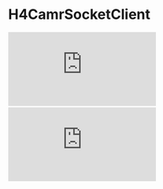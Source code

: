 # H4CamrSocketClient
![alt text](https://github.com/Duckson29/H4CamrSocketClient/blob/master/ProjectH4ClientServer%20-%20ClassDiagram.pdf)
![alt text](https://github.com/Duckson29/H4CamrSocketClient/blob/master/ProjectH4ClientServer%20-%20ClassDiagram.pdf)
